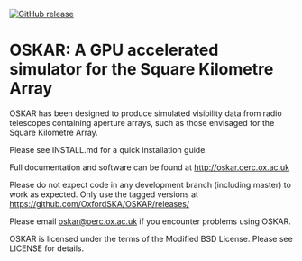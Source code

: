 [![GitHub release](https://img.shields.io/github/release/OxfordSKA/OSKAR.svg?style=flat-square)](https://github.com/OxfordSKA/OSKAR/releases)

# OSKAR: A GPU accelerated simulator for the Square Kilometre Array

OSKAR has been designed to produce simulated visibility data from radio
telescopes containing aperture arrays, such as those envisaged for the
Square Kilometre Array.

Please see INSTALL.md for a quick installation guide.

Full documentation and software can be found at http://oskar.oerc.ox.ac.uk

Please do not expect code in any development branch (including master)
to work as expected.
Only use the tagged versions at https://github.com/OxfordSKA/OSKAR/releases/

Please email oskar@oerc.ox.ac.uk if you encounter problems using OSKAR.

OSKAR is licensed under the terms of the Modified BSD License.
Please see LICENSE for details.

